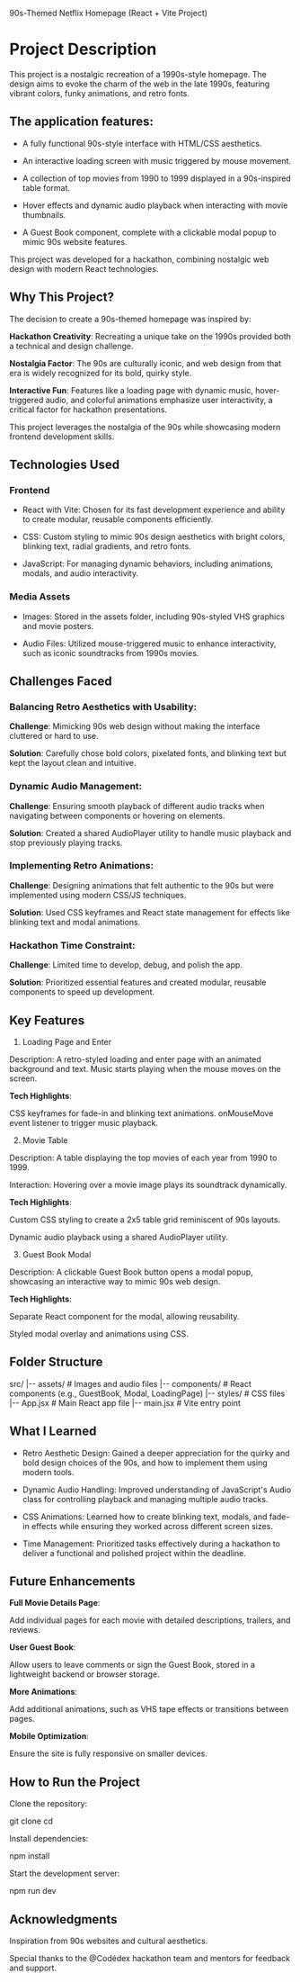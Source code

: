 90s-Themed Netflix Homepage (React + Vite Project)

# Project Description

This project is a nostalgic recreation of a 1990s-style homepage. The design aims to evoke the charm of the web in the late 1990s, featuring vibrant colors, funky animations, and retro fonts.

## The application features:

* A fully functional 90s-style interface with HTML/CSS aesthetics.

* An interactive loading screen with music triggered by mouse movement.

* A collection of top movies from 1990 to 1999 displayed in a 90s-inspired table format.

* Hover effects and dynamic audio playback when interacting with movie thumbnails.

* A Guest Book component, complete with a clickable modal popup to mimic 90s website features.

This project was developed for a hackathon, combining nostalgic web design with modern React technologies.

## Why This Project?

The decision to create a 90s-themed homepage was inspired by:

**Hackathon Creativity**: Recreating a unique take on the 1990s provided both a technical and design challenge.

**Nostalgia Factor**: The 90s are culturally iconic, and web design from that era is widely recognized for its bold, quirky style.

**Interactive Fun**: Features like a loading page with dynamic music, hover-triggered audio, and colorful animations emphasize user interactivity, a critical factor for hackathon presentations.

This project leverages the nostalgia of the 90s while showcasing modern frontend development skills.

## Technologies Used

### Frontend

* React with Vite: Chosen for its fast development experience and ability to create modular, reusable components efficiently.

* CSS: Custom styling to mimic 90s design aesthetics with bright colors, blinking text, radial gradients, and retro fonts.

* JavaScript: For managing dynamic behaviors, including animations, modals, and audio interactivity.

### Media Assets

* Images: Stored in the assets folder, including 90s-styled VHS graphics and movie posters.

* Audio Files: Utilized mouse-triggered music to enhance interactivity, such as iconic soundtracks from 1990s movies.

## Challenges Faced

### Balancing Retro Aesthetics with Usability:

**Challenge**: Mimicking 90s web design without making the interface cluttered or hard to use.

**Solution**: Carefully chose bold colors, pixelated fonts, and blinking text but kept the layout clean and intuitive.

### Dynamic Audio Management:

**Challenge**: Ensuring smooth playback of different audio tracks when navigating between components or hovering on elements.

**Solution**: Created a shared AudioPlayer utility to handle music playback and stop previously playing tracks.

### Implementing Retro Animations:

**Challenge**: Designing animations that felt authentic to the 90s but were implemented using modern CSS/JS techniques.

**Solution**: Used CSS keyframes and React state management for effects like blinking text and modal animations.

### Hackathon Time Constraint:

**Challenge**: Limited time to develop, debug, and polish the app.

**Solution**: Prioritized essential features and created modular, reusable components to speed up development.

## Key Features

1. Loading Page and Enter

Description: A retro-styled loading and enter page with an animated background and text. Music starts playing when the mouse moves on the screen.

**Tech Highlights**:

CSS keyframes for fade-in and blinking text animations.
onMouseMove event listener to trigger music playback.

2. Movie Table

Description: A table displaying the top movies of each year from 1990 to 1999.

Interaction: Hovering over a movie image plays its soundtrack dynamically.

**Tech Highlights**:

Custom CSS styling to create a 2x5 table grid reminiscent of 90s layouts.

Dynamic audio playback using a shared AudioPlayer utility.

3. Guest Book Modal

Description: A clickable Guest Book button opens a modal popup, showcasing an interactive way to mimic 90s web design.

**Tech Highlights**:

Separate React component for the modal, allowing reusability.

Styled modal overlay and animations using CSS.

## Folder Structure

src/
|-- assets/         # Images and audio files
|-- components/     # React components (e.g., GuestBook, Modal, LoadingPage)
|-- styles/         # CSS files
|-- App.jsx         # Main React app file
|-- main.jsx        # Vite entry point

## What I Learned

* Retro Aesthetic Design: Gained a deeper appreciation for the quirky and bold design choices of the 90s, and how to implement them using modern tools.

* Dynamic Audio Handling: Improved understanding of JavaScript's Audio class for controlling playback and managing multiple audio tracks.

* CSS Animations: Learned how to create blinking text, modals, and fade-in effects while ensuring they worked across different screen sizes.

* Time Management: Prioritized tasks effectively during a hackathon to deliver a functional and polished project within the deadline.

## Future Enhancements

**Full Movie Details Page**:

Add individual pages for each movie with detailed descriptions, trailers, and reviews.

**User Guest Book**:

Allow users to leave comments or sign the Guest Book, stored in a lightweight backend or browser storage.

**More Animations**:

Add additional animations, such as VHS tape effects or transitions between pages.

**Mobile Optimization**:

Ensure the site is fully responsive on smaller devices.

## How to Run the Project

Clone the repository:

git clone <repository-url>
cd <project-directory>

Install dependencies:

npm install

Start the development server:

npm run dev

## Acknowledgments

Inspiration from 90s websites and cultural aesthetics.

Special thanks to the @Codédex hackathon team and mentors for feedback and support.